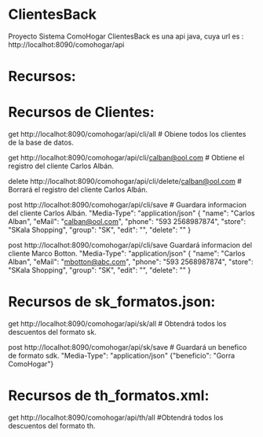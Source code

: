 # ClientesBack
Proyecto Sistema ComoHogar
ClientesBack es una api java, cuya url es : http://localhot:8090/comohogar/api
# Recursos:
# Recursos de Clientes:
get http://localhot:8090/comohogar/api/cli/all                       # Obiene todos los clientes de la base de datos.

get http://localhot:8090/comohogar/api/cli/calban@ool.com             # Obtiene el registro del cliente Carlos Albán.

delete http://localhot:8090/comohogar/api/cli/delete/calban@ool.com   # Borrará el registro del cliente Carlos Albán.

post   http://localhot:8090/comohogar/api/cli/save                    # Guardara informacion del cliente Carlos Albán.
"Media-Type": "application/json"
{
   "name": "Carlos Alban",
   "eMail": "calban@ool.com",
   "phone": "593 2568987874",
   "store": "SKala Shopping",
   "group": "SK",
   "edit": "",
   "delete": ""
}

post   http://localhot:8090/comohogar/api/cli/save                   Guardará informacion del cliente Marco Botton.
"Media-Type": "application/json"
{
   "name": "Carlos Alban",
   "eMail": "mbotton@abc.com",
   "phone": "593 2568987874",
   "store": "SKala Shopping",
   "group": "SK",
   "edit": "",
   "delete": ""
}

# Recursos de sk_formatos.json:
get   http://localhot:8090/comohogar/api/sk/all        # Obtendrá todos los descuentos del formato sk.

post  http://localhot:8090/comohogar/api/sk/save       # Guardará un benefico de formato sdk.
"Media-Type": "application/json"
{"beneficio": "Gorra ComoHogar"}

# Recursos de th_formatos.xml:
get   http://localhot:8090/comohogar/api/th/all        #Obtendrá todos los descuentos del formato th.









